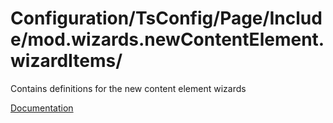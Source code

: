 # Configuration/TsConfig/Page/Include/mod.wizards.newContentElement.wizardItems/

Contains definitions for the new content element wizards

[Documentation](https://docs.typo3.org/m/typo3/reference-coreapi/11.5/en-us/ApiOverview/ContentElements/ContentElementsWizard.html)